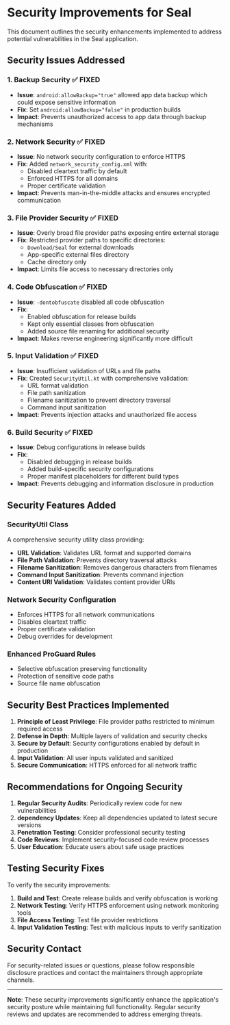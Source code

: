 # Security Improvements for Seal

This document outlines the security enhancements implemented to address potential vulnerabilities in the Seal application.

## Security Issues Addressed

### 1. **Backup Security** ✅ FIXED
- **Issue**: `android:allowBackup="true"` allowed app data backup which could expose sensitive information
- **Fix**: Set `android:allowBackup="false"` in production builds
- **Impact**: Prevents unauthorized access to app data through backup mechanisms

### 2. **Network Security** ✅ FIXED
- **Issue**: No network security configuration to enforce HTTPS
- **Fix**: Added `network_security_config.xml` with:
  - Disabled cleartext traffic by default
  - Enforced HTTPS for all domains
  - Proper certificate validation
- **Impact**: Prevents man-in-the-middle attacks and ensures encrypted communication

### 3. **File Provider Security** ✅ FIXED
- **Issue**: Overly broad file provider paths exposing entire external storage
- **Fix**: Restricted provider paths to specific directories:
  - `Download/Seal` for external downloads
  - App-specific external files directory
  - Cache directory only
- **Impact**: Limits file access to necessary directories only

### 4. **Code Obfuscation** ✅ FIXED
- **Issue**: `-dontobfuscate` disabled all code obfuscation
- **Fix**: 
  - Enabled obfuscation for release builds
  - Kept only essential classes from obfuscation
  - Added source file renaming for additional security
- **Impact**: Makes reverse engineering significantly more difficult

### 5. **Input Validation** ✅ FIXED
- **Issue**: Insufficient validation of URLs and file paths
- **Fix**: Created `SecurityUtil.kt` with comprehensive validation:
  - URL format validation
  - File path sanitization
  - Filename sanitization to prevent directory traversal
  - Command input sanitization
- **Impact**: Prevents injection attacks and unauthorized file access

### 6. **Build Security** ✅ FIXED
- **Issue**: Debug configurations in release builds
- **Fix**: 
  - Disabled debugging in release builds
  - Added build-specific security configurations
  - Proper manifest placeholders for different build types
- **Impact**: Prevents debugging and information disclosure in production

## Security Features Added

### SecurityUtil Class
A comprehensive security utility class providing:

- **URL Validation**: Validates URL format and supported domains
- **File Path Validation**: Prevents directory traversal attacks
- **Filename Sanitization**: Removes dangerous characters from filenames
- **Command Input Sanitization**: Prevents command injection
- **Content URI Validation**: Validates content provider URIs

### Network Security Configuration
- Enforces HTTPS for all network communications
- Disables cleartext traffic
- Proper certificate validation
- Debug overrides for development

### Enhanced ProGuard Rules
- Selective obfuscation preserving functionality
- Protection of sensitive code paths
- Source file name obfuscation

## Security Best Practices Implemented

1. **Principle of Least Privilege**: File provider paths restricted to minimum required access
2. **Defense in Depth**: Multiple layers of validation and security checks
3. **Secure by Default**: Security configurations enabled by default in production
4. **Input Validation**: All user inputs validated and sanitized
5. **Secure Communication**: HTTPS enforced for all network traffic

## Recommendations for Ongoing Security

1. **Regular Security Audits**: Periodically review code for new vulnerabilities
2. **dependency Updates**: Keep all dependencies updated to latest secure versions
3. **Penetration Testing**: Consider professional security testing
4. **Code Reviews**: Implement security-focused code review processes
5. **User Education**: Educate users about safe usage practices

## Testing Security Fixes

To verify the security improvements:

1. **Build and Test**: Create release builds and verify obfuscation is working
2. **Network Testing**: Verify HTTPS enforcement using network monitoring tools
3. **File Access Testing**: Test file provider restrictions
4. **Input Validation Testing**: Test with malicious inputs to verify sanitization

## Security Contact

For security-related issues or questions, please follow responsible disclosure practices and contact the maintainers through appropriate channels.

---

**Note**: These security improvements significantly enhance the application's security posture while maintaining full functionality. Regular security reviews and updates are recommended to address emerging threats.
